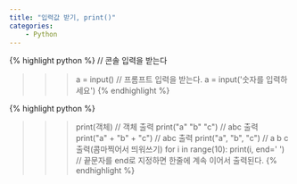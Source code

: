 ```yaml
---
title: "입력값 받기, print()"
categories:
    - Python
---
```

{% highlight python %}
//  콘솔 입력을 받는다
>>> a = input()
//  프롬프트 입력을 받는다.
>>> a = input('숫자를 입력하세요')
{% endhighlight %}

{% highlight python %}
>>> print(객체) //  객체 출력
>>> print("a" "b" "c")  //  abc 출력
>>> print("a" + "b" + "c")  //  abc 출력
>>> print("a", "b", "c")  //  a b c 출력(콤마찍어서 띄워쓰기)
>>> for i in range(10):
        print(i, end=' ')   //  끝문자를 end로 지정하면 한줄에 계속 이어서 출력된다.
{% endhighlight %}
